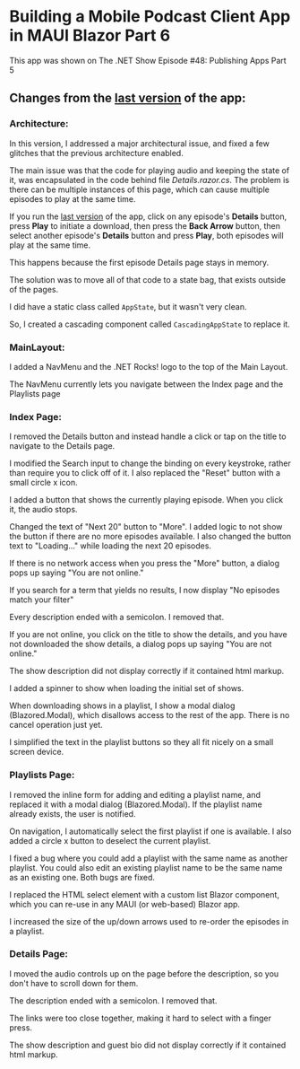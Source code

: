 # Building a Mobile Podcast Client App in MAUI Blazor Part 6

This app was shown on The .NET Show Episode #48: Publishing Apps Part 5

## Changes from the [last version](https://github.com/carlfranklin/MAUIDnr5) of the app:

### Architecture:

In this version, I addressed a major architectural issue, and fixed a few glitches that the previous architecture enabled.

The main issue was that the code for playing audio and keeping the state of it, was encapsulated in the code behind file *Details.razor.cs*. The problem is there can be multiple instances of this page, which can cause multiple episodes to play at the same time.

If you run the [last version](https://github.com/carlfranklin/MAUIDnr5) of the app, click on any episode's **Details** button, press **Play** to initiate a download, then press the **Back Arrow** button, then select another episode's **Details** button and press **Play**, both episodes will play at the same time.

This happens because the first episode Details page stays in memory.

The solution was to move all of that code to a state bag, that exists outside of the pages. 

I did have a static class called `AppState`, but it wasn't very clean.

So, I created a cascading component called `CascadingAppState` to replace it.

### MainLayout:

I added a NavMenu and the .NET Rocks! logo to the top of the Main Layout. 

The NavMenu currently lets you navigate between the Index page and the Playlists page

### Index Page:

I removed the Details button and instead handle a click or tap on the title to navigate to the Details page.

I modified the Search input to change the binding on every keystroke, rather than require you to click off of it. I also replaced the "Reset" button with a small circle x icon.

I added a button that shows the currently playing episode. When you click it, the audio stops.

Changed the text of "Next 20" button to "More". I added logic to not show the button if there are no more episodes available. I also changed the button text to "Loading..." while loading the next 20 episodes.

If there is no network access when you press the "More" button, a dialog pops up saying "You are not online."

If you search for a term that yields no results, I now display "No episodes match your filter"

Every description ended with a semicolon. I removed that.

If you are not online, you click on the title to show the details, and you have not downloaded the show details, a dialog pops up saying "You are not online."

The show description did not display correctly if it contained html markup.

I added a spinner to show when loading the initial set of shows.

When downloading shows in a playlist, I show a modal dialog (Blazored.Modal), which disallows access to the rest of the app. There is no cancel operation just yet.

I simplified the text in the playlist buttons so they all fit nicely on a small screen device.

### Playlists Page:

I removed the inline form for adding and editing a playlist name, and replaced it with a modal dialog (Blazored.Modal). If the playlist name already exists, the user is notified.

On navigation, I automatically select the first playlist if one is available. I also added a circle x button to deselect the current playlist.

I fixed a bug where you could add a playlist with the same name as another playlist. You could also edit an existing playlist name to be the same name as an existing one. Both bugs are fixed.

I replaced the HTML select element with a custom list Blazor component, which you can re-use in any MAUI (or web-based) Blazor app.

I increased the size of the up/down arrows used to re-order the episodes in a playlist.

### Details Page:

I moved the audio controls up on the page before the description, so you don't have to scroll down for them.

The description ended with a semicolon. I removed that.

The links were too close together, making it hard to select with a finger press. 

The show description and guest bio did not display correctly if it contained html markup.
